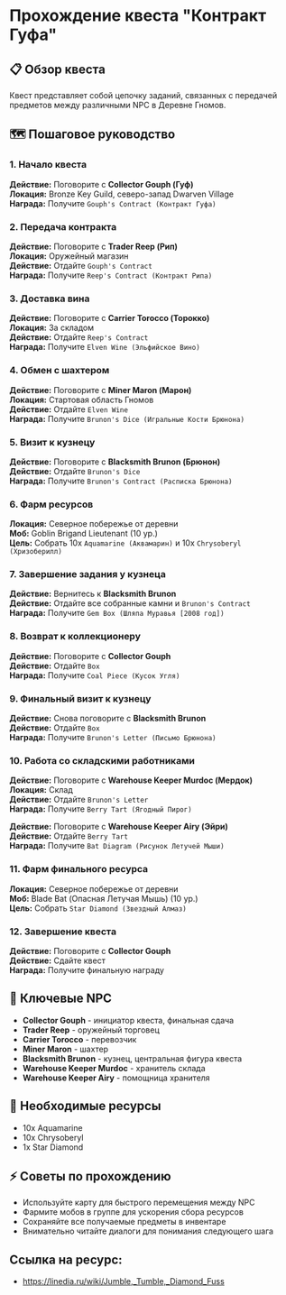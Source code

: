 # Прохождение квеста "Контракт Гуфа"

## 📋 Обзор квеста
Квест представляет собой цепочку заданий, связанных с передачей предметов между различными NPC в Деревне Гномов.

## 🗺️ Пошаговое руководство

### 1. Начало квеста
**Действие:** Поговорите с **Collector Gouph (Гуф)**  
**Локация:** Bronze Key Guild, северо-запад Dwarven Village  
**Награда:** Получите `Gouph's Contract (Контракт Гуфа)`

### 2. Передача контракта
**Действие:** Поговорите с **Trader Reep (Рип)**  
**Локация:** Оружейный магазин  
**Действие:** Отдайте `Gouph's Contract`  
**Награда:** Получите `Reep's Contract (Контракт Рипа)`

### 3. Доставка вина
**Действие:** Поговорите с **Carrier Torocco (Торокко)**  
**Локация:** За складом  
**Действие:** Отдайте `Reep's Contract`  
**Награда:** Получите `Elven Wine (Эльфийское Вино)`

### 4. Обмен с шахтером
**Действие:** Поговорите с **Miner Maron (Марон)**  
**Локация:** Стартовая область Гномов  
**Действие:** Отдайте `Elven Wine`  
**Награда:** Получите `Brunon's Dice (Игральные Кости Брюнона)`

### 5. Визит к кузнецу
**Действие:** Поговорите с **Blacksmith Brunon (Брюнон)**  
**Действие:** Отдайте `Brunon's Dice`  
**Награда:** Получите `Brunon's Contract (Расписка Брюнона)`

### 6. Фарм ресурсов
**Локация:** Северное побережье от деревни  
**Моб:** Goblin Brigand Lieutenant (10 ур.)  
**Цель:** Собрать 10x `Aquamarine (Аквамарин)` и 10x `Chrysoberyl (Хризоберилл)`

### 7. Завершение задания у кузнеца
**Действие:** Вернитесь к **Blacksmith Brunon**  
**Действие:** Отдайте все собранные камни и `Brunon's Contract`  
**Награда:** Получите `Gem Box (Шляпа Муравья [2008 год])`

### 8. Возврат к коллекционеру
**Действие:** Поговорите с **Collector Gouph**  
**Действие:** Отдайте `Box`  
**Награда:** Получите `Coal Piece (Кусок Угля)`

### 9. Финальный визит к кузнецу
**Действие:** Снова поговорите с **Blacksmith Brunon**  
**Действие:** Отдайте `Box`  
**Награда:** Получите `Brunon's Letter (Письмо Брюнона)`

### 10. Работа со складскими работниками
**Действие:** Поговорите с **Warehouse Keeper Murdoc (Мердок)**  
**Локация:** Склад  
**Действие:** Отдайте `Brunon's Letter`  
**Награда:** Получите `Berry Tart (Ягодный Пирог)`

**Действие:** Поговорите с **Warehouse Keeper Airy (Эйри)**  
**Действие:** Отдайте `Berry Tart`  
**Награда:** Получите `Bat Diagram (Рисунок Летучей Мыши)`

### 11. Фарм финального ресурса
**Локация:** Северное побережье от деревни  
**Моб:** Blade Bat (Опасная Летучая Мышь) (10 ур.)  
**Цель:** Собрать `Star Diamond (Звездный Алмаз)`

### 12. Завершение квеста
**Действие:** Поговорите с **Collector Gouph**  
**Действие:** Сдайте квест  
**Награда:** Получите финальную награду

## 🎯 Ключевые NPC
- **Collector Gouph** - инициатор квеста, финальная сдача
- **Trader Reep** - оружейный торговец
- **Carrier Torocco** - перевозчик
- **Miner Maron** - шахтер
- **Blacksmith Brunon** - кузнец, центральная фигура квеста
- **Warehouse Keeper Murdoc** - хранитель склада
- **Warehouse Keeper Airy** - помощница хранителя

## 💎 Необходимые ресурсы
- 10x Aquamarine
- 10x Chrysoberyl  
- 1x Star Diamond

## ⚡ Советы по прохождению
- Используйте карту для быстрого перемещения между NPC
- Фармите мобов в группе для ускорения сбора ресурсов
- Сохраняйте все получаемые предметы в инвентаре
- Внимательно читайте диалоги для понимания следующего шага

## Ссылка на ресурс:
- https://linedia.ru/wiki/Jumble,_Tumble,_Diamond_Fuss
